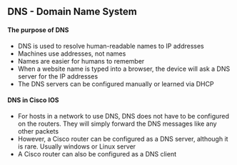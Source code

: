 ## DNS - Domain Name System

#### The purpose of DNS

- DNS is used to resolve human-readable names to IP addresses
- Machines use addresses, not names
- Names are easier for humans to remember
- When a website name is typed into a browser, the device will ask a DNS server for the IP addresses
- The DNS servers can be configured manually or learned via DHCP

#### DNS in Cisco IOS

* For hosts in a network to use DNS, DNS does not have to be configured on the routers. They will simply forward the DNS messages like any other packets
* However, a Cisco router can be configured as a DNS server, although it is rare. Usually windows or Linux server
* A Cisco router can also be configured as a DNS client 












